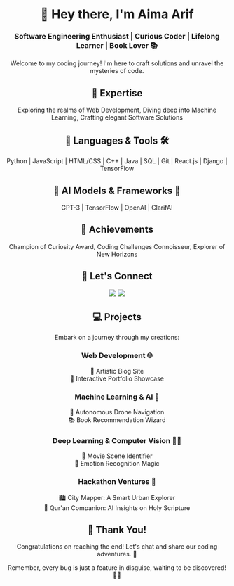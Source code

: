 <div align="center">
  <h1>🌟 Hey there, I'm Aima Arif</h1>
  <h3>Software Engineering Enthusiast | Curious Coder | Lifelong Learner | Book Lover 📚</h3>
  <p>Welcome to my coding journey! I'm here to craft solutions and unravel the mysteries of code.</p>
</div>

<div align="center">
  <h2>🚀 Expertise</h2>
  <p>Exploring the realms of Web Development, Diving deep into Machine Learning, Crafting elegant Software Solutions</p>
</div>

<div align="center">
  <h2>🎨 Languages & Tools 🛠️</h2>
  <p>Python | JavaScript | HTML/CSS | C++ | Java | SQL | Git | React.js | Django | TensorFlow</p>
</div>

<div align="center">
  <h2>🧠 AI Models & Frameworks 🤖</h2>
  <p>GPT-3 | TensorFlow | OpenAI | ClarifAI</p>
</div>

<div align="center">
  <h2>🌟 Achievements</h2>
  <p>Champion of Curiosity Award, Coding Challenges Connoisseur, Explorer of New Horizons</p>
</div>

<div align="center">
  <h2>💌 Let's Connect</h2>
  <p>
    <a href="https://www.linkedin.com/in/aima-arif"><img src="https://img.shields.io/badge/-LinkedIn-blue"></a>
    <a href="mailto:aimaarif567@gmail.com"><img src="https://img.shields.io/badge/-Email-red"></a>
  </p>
</div>

<div align="center">
  <h2>💻 Projects</h2>
  <p>Embark on a journey through my creations:</p>
</div>

<div align="center">
  <h3>Web Development 🌐</h3>
  <p>
    🎨 Artistic Blog Site <br>
    📝 Interactive Portfolio Showcase
  </p>
</div>

<div align="center">
  <h3>Machine Learning & AI 🧠</h3>
  <p>
    🚀 Autonomous Drone Navigation <br>
    📚 Book Recommendation Wizard
  </p>
</div>

<div align="center">
  <h3>Deep Learning & Computer Vision 👩‍🔬</h3>
  <p>
    🎥 Movie Scene Identifier <br>
    🌈 Emotion Recognition Magic
  </p>
</div>

<div align="center">
  <h3>Hackathon Ventures 🚀</h3>
  <p>
    🏙️ City Mapper: A Smart Urban Explorer <br>
    📖 Qur'an Companion: AI Insights on Holy Scripture
  </p>
</div>

<div align="center">
  <h2>🎉 Thank You!</h2>
  <p>Congratulations on reaching the end! Let's chat and share our coding adventures. 🚀</p>
  <p>Remember, every bug is just a feature in disguise, waiting to be discovered! 🐞✨</p>
</div>
